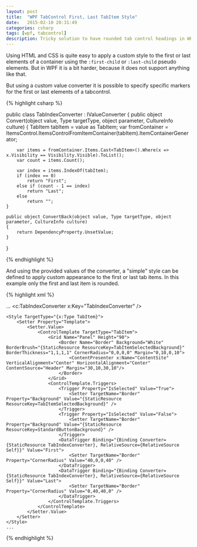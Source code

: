 ```yaml
---
layout: post
title:  "WPF TabControl First, Last TabItem Style"
date:   2015-02-10 20:31:49
categories: csharp
tags: [wpf, tabcontrol]
description: Tricky solution to have rounded tab control headings in WPF.
---
```


Using HTML and CSS is quite easy to apply a custom style to the first or last elements of a container using the ``:first-child`` or ``:last-child`` pseudo elements. But in WPF it is a bit harder, because it does not support anything like that.

But using a custom value converter it is possible to specify specific markers for the first or last elements of a tabcontrol.

{% highlight csharp %}

public class TabIndexConverter : IValueConverter
{
    public object Convert(object value, Type targetType, object parameter, CultureInfo culture)
    {
        TabItem tabItem = value as TabItem;
        var fromContainer = ItemsControl.ItemsControlFromItemContainer(tabItem).ItemContainerGenerator;

        var items = fromContainer.Items.Cast<TabItem>().Where(x => x.Visibility == Visibility.Visible).ToList();
        var count = items.Count();

        var index = items.IndexOf(tabItem);
        if (index == 0)
            return "First";
        else if (count - 1 == index)
            return "Last";
        else
            return "";
    }

    public object ConvertBack(object value, Type targetType, object parameter, CultureInfo culture)
    {
        return DependencyProperty.UnsetValue;
    }
}

{% endhighlight %}

And using the provided values of the converter, a "simple" style can be defined to apply custom appearance to the first or last tab items. In this example only the first and last item is rounded.

{% highlight xml %}

...
    <c:TabIndexConverter x:Key="TabIndexConverter" />
    <SolidColorBrush x:Key="TabItemSelectedBackground" Color="Gray" />
    <SolidColorBrush x:Key="StandardButtonBackground" Color="White" />

    <Style TargetType="{x:Type TabItem}">
        <Setter Property="Template">
            <Setter.Value>
                <ControlTemplate TargetType="TabItem">
                    <Grid Name="Panel" Height="90">
                        <Border Name="Border" Background="White" BorderBrush="{StaticResource ResourceKey=TabItemSelectedBackground}" BorderThickness="1,1,1,1" CornerRadius="0,0,0,0" Margin="0,10,0,10">
                            <ContentPresenter x:Name="ContentSite" VerticalAlignment="Center" HorizontalAlignment="Center" ContentSource="Header" Margin="30,10,30,10"/>
                        </Border>
                    </Grid>
                    <ControlTemplate.Triggers>
                        <Trigger Property="IsSelected" Value="True">
                            <Setter TargetName="Border" Property="Background" Value="{StaticResource ResourceKey=TabItemSelectedBackground}" />
                        </Trigger>
                        <Trigger Property="IsSelected" Value="False">
                            <Setter TargetName="Border" Property="Background" Value="{StaticResource ResourceKey=StandardButtonBackground}" />
                        </Trigger>
                        <DataTrigger Binding="{Binding Converter={StaticResource TabIndexConverter}, RelativeSource={RelativeSource Self}}" Value="First">
                            <Setter TargetName="Border" Property="CornerRadius" Value="40,0,0,40" />
                        </DataTrigger>
                        <DataTrigger Binding="{Binding Converter={StaticResource TabIndexConverter}, RelativeSource={RelativeSource Self}}" Value="Last">
                            <Setter TargetName="Border" Property="CornerRadius" Value="0,40,40,0" />
                        </DataTrigger>
                    </ControlTemplate.Triggers>
                </ControlTemplate>
            </Setter.Value>
        </Setter>
    </Style>
    ...

{% endhighlight %}



